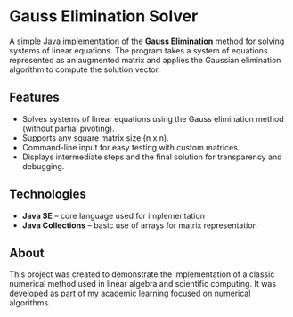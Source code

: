 # Gauss Elimination Solver

A simple Java implementation of the **Gauss Elimination** method for solving systems of linear equations. The program takes a system of equations represented as an augmented matrix and applies the Gaussian elimination algorithm to compute the solution vector.

## Features
- Solves systems of linear equations using the Gauss elimination method (without partial pivoting).
- Supports any square matrix size (n x n).
- Command-line input for easy testing with custom matrices.
- Displays intermediate steps and the final solution for transparency and debugging.

## Technologies
- **Java SE** – core language used for implementation
- **Java Collections** – basic use of arrays for matrix representation

## About
This project was created to demonstrate the implementation of a classic numerical method used in linear algebra and scientific computing. It was developed as part of my academic learning focused on numerical algorithms.
